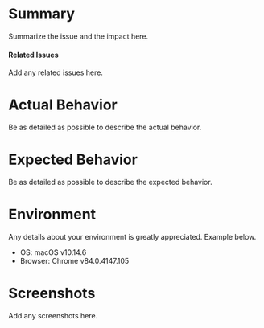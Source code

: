 # Summary

Summarize the issue and the impact here.

#### Related Issues

Add any related issues here.

# Actual Behavior

Be as detailed as possible to describe the actual behavior.

# Expected Behavior

Be as detailed as possible to describe the expected behavior.

# Environment

Any details about your environment is greatly appreciated. Example below.

- OS: macOS v10.14.6
- Browser: Chrome v84.0.4147.105

# Screenshots

Add any screenshots here.
